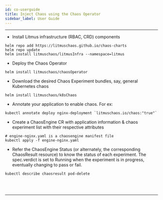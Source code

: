 ```yaml
---
id: co-userguide
title: Inject Chaos using the Chaos Operator 
sidebar_label: User Guide
---
```

------

- Install Litmus infrastructure (RBAC, CRD) components

```
helm repo add https://litmuschaos.github.io/chaos-charts
helm repo update
helm install litmuschaos/litmusInfra --namespace=litmus
```

- Deploy the Chaos Operator

```
helm install litmuschaos/chaosOperator
```

- Download the desired Chaos Experiment bundles, say, general Kubernetes chaos

```
helm install litmuschaos/k8sChaos
```

- Annotate your application to enable chaos. For ex:

```
kubectl annotate deploy nginx-deployment `litmuschaos.io/chaos:"true"`
```

- Create a ChaosEngine CR with application information & chaos experiment list with 
their respective attributes

```
# engine-nginx.yaml is a chaosengine manifest file
kubectl apply -f engine-nginx.yaml
```

- Refer the ChaosEngine Status (or alternately, the corresponding ChaosResult resource) 
to know the status of each experiment. The spec.verdict is set to Running when the experiment 
is in progress, eventually changing to pass or fail.

```
kubectl describe chaosresult pod-delete
```

<br>

<br>

<hr>

<br>

<br>



<!-- Hotjar Tracking Code for https://docs.openebs.io -->

<script>
    (function(h,o,t,j,a,r){
        h.hj=h.hj||function(){(h.hj.q=h.hj.q||[]).push(arguments)};
        h._hjSettings={hjid:1239116,hjsv:6};
        a=o.getElementsByTagName('head')[0];
        r=o.createElement('script');r.async=1;
        r.src=t+h._hjSettings.hjid+j+h._hjSettings.hjsv;
        a.appendChild(r);
    })(window,document,'https://static.hotjar.com/c/hotjar-','.js?sv=');
</script>


<!-- Global site tag (gtag.js) - Google Analytics -->

<script async src="https://www.googletagmanager.com/gtag/js?id=UA-92076314-12"></script>
<script>
  window.dataLayer = window.dataLayer || [];
  function gtag(){dataLayer.push(arguments);}
  gtag('js', new Date());

  gtag('config', 'UA-92076314-12');
</script>
